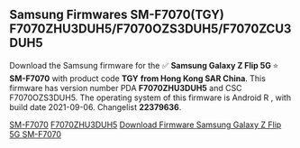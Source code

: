 <h2>Samsung Firmwares SM-F7070(TGY) F7070ZHU3DUH5/F7070OZS3DUH5/F7070ZCU3DUH5</h2>
Download the Samsung firmware for the ✅ <strong>Samsung Galaxy Z Flip 5G </strong> ⭐ <strong>SM-F7070</strong> with product code <strong>TGY</strong> <strong> from Hong Kong SAR China</strong>. This firmware has version number PDA <strong>F7070ZHU3DUH5</strong> and CSC F7070OZS3DUH5. The operating system of this firmware is Android R , with build date 2021-09-06. Changelist <strong>22379636</strong>.


[SM-F7070](https://samfirm.shop/samsung/model/SM-F7070)
[F7070ZHU3DUH5](https://samfirm.shop/samsung/pda/F7070ZHU3DUH5)
[Download Firmware Samsung Galaxy Z Flip 5G SM-F7070](https://samfirm.shop/samsung/firmware/452977)
